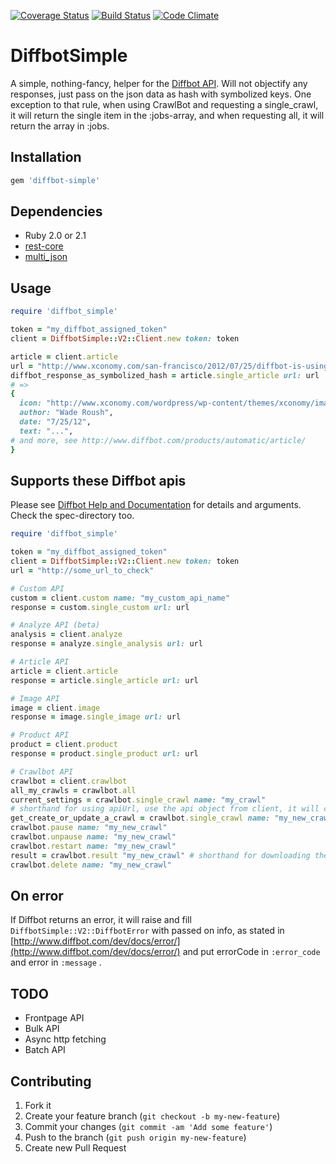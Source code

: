 [![Coverage Status](https://coveralls.io/repos/larskrantz/diffbot_simple/badge.png)](https://coveralls.io/r/larskrantz/diffbot_simple)
[![Build Status](https://travis-ci.org/larskrantz/diffbot_simple.png?branch=master)](https://travis-ci.org/larskrantz/diffbot_simple)
[![Code Climate](https://codeclimate.com/github/larskrantz/diffbot_simple.png)](https://codeclimate.com/github/larskrantz/diffbot_simple)

DiffbotSimple
=============

A simple, nothing-fancy, helper for the [Diffbot API](http://www.diffbot.com/).
Will not objectify any responses, just pass on the json data as hash with symbolized keys.
One exception to that rule, when using CrawlBot and requesting a single_crawl, it will return the single item in the :jobs-array, and when requesting all, it will return the array in :jobs.

## Installation
```ruby
gem 'diffbot-simple'
```

## Dependencies
* Ruby 2.0 or 2.1
* [rest-core](https://github.com/cardinalblue/rest-core)
* [multi_json](https://github.com/intridea/multi_json)


## Usage

```ruby
require 'diffbot_simple'

token = "my_diffbot_assigned_token"
client = DiffbotSimple::V2::Client.new token: token

article = client.article
url = "http://www.xconomy.com/san-francisco/2012/07/25/diffbot-is-using-computer-vision-to-reinvent-the-semantic-web/"
diffbot_response_as_symbolized_hash = article.single_article url: url   
# =>
{
  icon: "http://www.xconomy.com/wordpress/wp-content/themes/xconomy/images/favicon.ico",
  author: "Wade Roush",
  date: "7/25/12",
  text: "...",
# and more, see http://www.diffbot.com/products/automatic/article/
}
```

## Supports these Diffbot apis
Please see [Diffbot Help and Documentation](http://www.diffbot.com/dev/docs/) for details and arguments.
Check the spec-directory too.

```ruby
require 'diffbot_simple'

token = "my_diffbot_assigned_token"
client = DiffbotSimple::V2::Client.new token: token
url = "http://some_url_to_check"

# Custom API
custom = client.custom name: "my_custom_api_name" 
response = custom.single_custom url: url 

# Analyze API (beta)
analysis = client.analyze 
response = analyze.single_analysis url: url

# Article API
article = client.article
response = article.single_article url: url

# Image API
image = client.image
response = image.single_image url: url

# Product API
product = client.product
response = product.single_product url: url

# Crawlbot API
crawlbot = client.crawlbot
all_my_crawls = crawlbot.all
current_settings = crawlbot.single_crawl name: "my_crawl"
# shorthand for using apiUrl, use the api object from client, it will create a correct value for you (custom, image, article, product or analyze for automatic)
get_create_or_update_a_crawl = crawlbot.single_crawl name: "my_new_crawl", onlyProcessIfNew: 0, seeds: "http://www.upptec.se", apiUrl: custom
crawlbot.pause name: "my_new_crawl"
crawlbot.unpause name: "my_new_crawl"
crawlbot.restart name: "my_new_crawl"
result = crawlbot.result "my_new_crawl" # shorthand for downloading the json that are specifed in :downloadJson
crawlbot.delete name: "my_new_crawl" 
```

## On error
If Diffbot returns an error, it will raise and fill `DiffbotSimple::V2::DiffbotError` with passed on info, as stated in [http://www.diffbot.com/dev/docs/error/](http://www.diffbot.com/dev/docs/error/) and put errorCode in `:error_code` and error in `:message` .

## TODO
* Frontpage API
* Bulk API
* Async http fetching
* Batch API

## Contributing

1. Fork it
2. Create your feature branch (`git checkout -b my-new-feature`)
3. Commit your changes (`git commit -am 'Add some feature'`)
4. Push to the branch (`git push origin my-new-feature`)
5. Create new Pull Request

